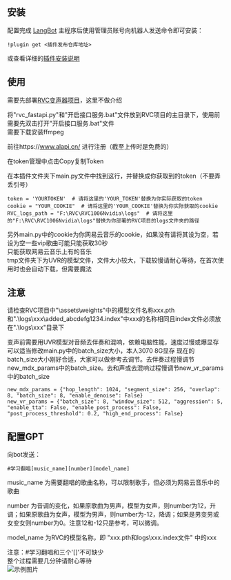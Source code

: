 ## 安装

配置完成 [LangBot](https://github.com/RockChinQ/QChatGPT) 主程序后使用管理员账号向机器人发送命令即可安装：

```
!plugin get <插件发布仓库地址>
```
或查看详细的[插件安装说明](https://github.com/RockChinQ/QChatGPT/wiki/5-%E6%8F%92%E4%BB%B6%E4%BD%BF%E7%94%A8)

## 使用  
需要先部署[RVC变声器项目](https://github.com/RVC-Project/Retrieval-based-Voice-Conversion-WebUI)，这里不做介绍  

将"rvc_fastapi.py"和"开启接口服务.bat"文件放到RVC项目的主目录下，使用前需要先双击打开"开启接口服务.bat"文件  
需要下载安装ffmpeg   

前往https://www.alapi.cn/  进行注册（截至上传时是免费的）

在token管理中点击Copy复制Token

在本插件文件夹下main.py文件中找到这行，并替换成你获取到的token（不要弄丢引号）

```
token = 'YOURTOKEN'  # 请将这里的'YOUR_TOKEN'替换为你实际获取的token
cookie = "YOUR_COOKIE"  # 请将这里的'YOUR_COOKIE'替换为你实际获取的cookie
RVC_logs_path = "F:\RVC\RVC1006Nvidia\logs"  # 请将这里的"F:\RVC\RVC1006Nvidia\logs"替换为你部署的RVC项目的logs文件夹的路径
```

另外main.py中的cookie为你网易云音乐的cookie，如果没有请将其设为空，若设为空一些vip歌曲可能只能获取30秒  
只能获取网易云音乐上有的音乐  
tmp文件夹下为UVR的模型文件，文件大小较大，下载较慢请耐心等待，在首次使用时也会自动下载，但需要魔法  

## 注意

请检查RVC项目中"\assets\weights"中的模型文件名称xxx.pth和".\logs\xxx\added_abcdefg1234.index"中xxx的名称相同且index文件必须放在".\logs\xxx\"目录下  

变声前需要用UVR模型对音频去伴奏和混响，依赖电脑性能，速度过慢或爆显存可以适当修改main.py中的batch_size大小，本人3070 8G显存 现在的batch_size大小刚好合适，大家可以做参考去调节。去伴奏过程慢调节new_mdx_params中的batch_size。去和声或去混响过程慢调节new_vr_params中的batch_size
```
new_mdx_params = {"hop_length": 1024, "segment_size": 256, "overlap": 8, "batch_size": 8, "enable_denoise": False}
new_vr_params = {"batch_size": 8, "window_size": 512, "aggression": 5, "enable_tta": False, "enable_post_process": False, "post_process_threshold": 0.2, "high_end_process": False}
```

## 配置GPT

向bot发送：
```
#学习翻唱[music_name][number][model_name]
```
music_name 为需要翻唱的歌曲名称，可以限制歌手，但必须为网易云音乐中的歌曲  

number 为音调的变化，如果原歌曲为男声，模型为女声，则number为12，升调；如果原歌曲为女声，模型为男声，则number为-12，降调；如果是男变男或女变女则number为0。注意12和-12只是参考，可以微调。  

model_name 为RVC的模型名称，即 "xxx.pth和logs\xxx\.index文件" 中的xxx  

注意：#学习翻唱和三个'[]'不可缺少   
整个过程需要几分钟请耐心等待   
![示例图片](https://github.com/zzseki/LangBot_RVC_Music/blob/main/tmp/F3595CB91817E2991F59C356AD573638.jpg)
